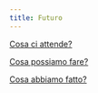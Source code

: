```yaml
---
title: Futuro
---
```


[Cosa ci attende?](il-futuro.md)

[Cosa possiamo fare?](lab/index.md)

[Cosa abbiamo fatto?](jam/index.md)
